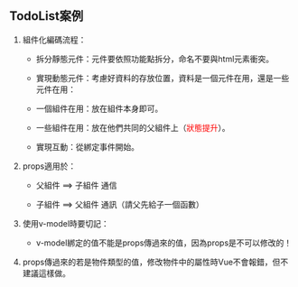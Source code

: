 ## TodoList案例

1. 組件化編碼流程：

     * 拆分靜態元件：元件要依照功能點拆分，命名不要與html元素衝突。

     * 實現動態元件：考慮好資料的存放位置，資料是一個元件在用，還是一些元件在用：

     * 一個組件在用：放在組件本身即可。

     * 一些組件在用：放在他們共同的父組件上（<span style="color:red">狀態提升</span>）。

     * 實現互動：從綁定事件開始。

2. props適用於：

     * 父組件 ==> 子組件 通信

     * 子組件 ==> 父組件 通訊（請父先給子一個函數）

3. 使用v-model時要切記：
    * v-model綁定的值不能是props傳過來的值，因為props是不可以修改的！

4. props傳過來的若是物件類型的值，修改物件中的屬性時Vue不會報錯，但不建議這樣做。